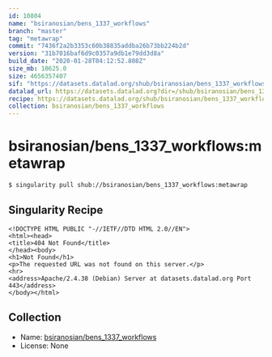 ```yaml
---
id: 10804
name: "bsiranosian/bens_1337_workflows"
branch: "master"
tag: "metawrap"
commit: "7436f2a2b3353c60b38835addba26b73bb224b2d"
version: "31b7016baf6d9c0357a9db1e79dd3d8a"
build_date: "2020-01-28T04:12:52.808Z"
size_mb: 10625.0
size: 4656357407
sif: "https://datasets.datalad.org/shub/bsiranosian/bens_1337_workflows/metawrap/2020-01-28-7436f2a2-31b7016b/31b7016baf6d9c0357a9db1e79dd3d8a.sif"
datalad_url: https://datasets.datalad.org?dir=/shub/bsiranosian/bens_1337_workflows/metawrap/2020-01-28-7436f2a2-31b7016b/
recipe: https://datasets.datalad.org/shub/bsiranosian/bens_1337_workflows/metawrap/2020-01-28-7436f2a2-31b7016b/Singularity
collection: bsiranosian/bens_1337_workflows
---
```


# bsiranosian/bens_1337_workflows:metawrap

```bash
$ singularity pull shub://bsiranosian/bens_1337_workflows:metawrap
```

## Singularity Recipe

```singularity
<!DOCTYPE HTML PUBLIC "-//IETF//DTD HTML 2.0//EN">
<html><head>
<title>404 Not Found</title>
</head><body>
<h1>Not Found</h1>
<p>The requested URL was not found on this server.</p>
<hr>
<address>Apache/2.4.38 (Debian) Server at datasets.datalad.org Port 443</address>
</body></html>
```

## Collection

 - Name: [bsiranosian/bens_1337_workflows](https://github.com/bsiranosian/bens_1337_workflows)
 - License: None

